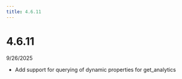 ```yaml
---
title: 4.6.11
---
```


# 4.6.11

9/26/2025

- Add support for querying of dynamic properties for get_analytics
